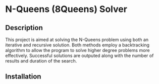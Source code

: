 # N-Queens (8Queens) Solver

## Description

This project is aimed at solving the N-Queens problem using both an iterative and recursive solution. Both methods employ a backtracking algorithm to allow the program to solve higher degree problems more effectively. Successful solutions are outputed along with the number of results and duration of the search.

## Installation



